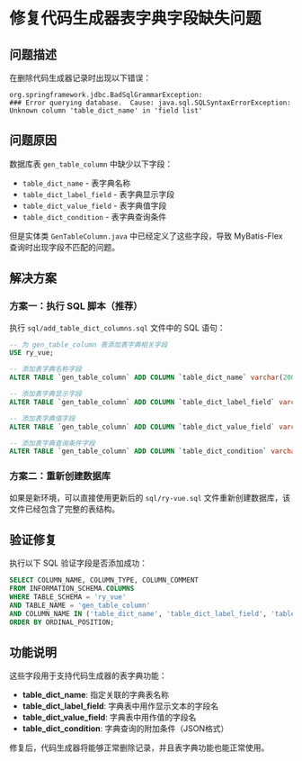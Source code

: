 # 修复代码生成器表字典字段缺失问题

## 问题描述

在删除代码生成器记录时出现以下错误：

```
org.springframework.jdbc.BadSqlGrammarException: 
### Error querying database.  Cause: java.sql.SQLSyntaxErrorException: Unknown column 'table_dict_name' in 'field list'
```

## 问题原因

数据库表 `gen_table_column` 中缺少以下字段：
- `table_dict_name` - 表字典名称
- `table_dict_label_field` - 表字典显示字段
- `table_dict_value_field` - 表字典值字段
- `table_dict_condition` - 表字典查询条件

但是实体类 `GenTableColumn.java` 中已经定义了这些字段，导致 MyBatis-Flex 查询时出现字段不匹配的问题。

## 解决方案

### 方案一：执行 SQL 脚本（推荐）

执行 `sql/add_table_dict_columns.sql` 文件中的 SQL 语句：

```sql
-- 为 gen_table_column 表添加表字典相关字段
USE ry_vue;

-- 添加表字典名称字段
ALTER TABLE `gen_table_column` ADD COLUMN `table_dict_name` varchar(200) CHARACTER SET utf8mb4 COLLATE utf8mb4_bin NULL DEFAULT NULL COMMENT '表字典名称' AFTER `column_default`;

-- 添加表字典显示字段
ALTER TABLE `gen_table_column` ADD COLUMN `table_dict_label_field` varchar(200) CHARACTER SET utf8mb4 COLLATE utf8mb4_bin NULL DEFAULT NULL COMMENT '表字典显示字段' AFTER `table_dict_name`;

-- 添加表字典值字段
ALTER TABLE `gen_table_column` ADD COLUMN `table_dict_value_field` varchar(200) CHARACTER SET utf8mb4 COLLATE utf8mb4_bin NULL DEFAULT NULL COMMENT '表字典值字段' AFTER `table_dict_label_field`;

-- 添加表字典查询条件字段
ALTER TABLE `gen_table_column` ADD COLUMN `table_dict_condition` varchar(1000) CHARACTER SET utf8mb4 COLLATE utf8mb4_bin NULL DEFAULT NULL COMMENT '表字典查询条件(JSON格式)' AFTER `table_dict_value_field`;
```

### 方案二：重新创建数据库

如果是新环境，可以直接使用更新后的 `sql/ry-vue.sql` 文件重新创建数据库，该文件已经包含了完整的表结构。

## 验证修复

执行以下 SQL 验证字段是否添加成功：

```sql
SELECT COLUMN_NAME, COLUMN_TYPE, COLUMN_COMMENT 
FROM INFORMATION_SCHEMA.COLUMNS 
WHERE TABLE_SCHEMA = 'ry_vue' 
AND TABLE_NAME = 'gen_table_column' 
AND COLUMN_NAME IN ('table_dict_name', 'table_dict_label_field', 'table_dict_value_field', 'table_dict_condition')
ORDER BY ORDINAL_POSITION;
```

## 功能说明

这些字段用于支持代码生成器的表字典功能：
- **table_dict_name**: 指定关联的字典表名称
- **table_dict_label_field**: 字典表中用作显示文本的字段名
- **table_dict_value_field**: 字典表中用作值的字段名
- **table_dict_condition**: 字典查询的附加条件（JSON格式）

修复后，代码生成器将能够正常删除记录，并且表字典功能也能正常使用。